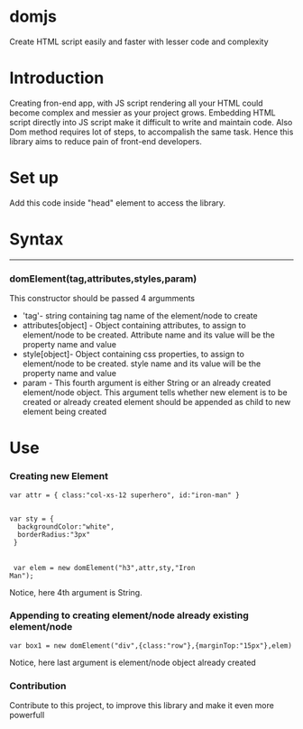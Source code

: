 
# domjs
Create HTML script easily and faster with lesser code and complexity

<h1>Introduction</h1>
Creating fron-end app, with JS script rendering all your HTML could become complex and messier as your project grows. Embedding HTML script directly into JS script make it difficult to write and maintain code. Also Dom method requires lot of steps, to accompalish the same task. Hence this library aims to reduce pain of front-end developers.

<h1>Set up</h1>
Add this code inside "head" element to access the library.
<code><script src="js/Dom.js" type='text/javascript'></script></code>

<h1>Syntax</h1>
<hr>
<h3>domElement(tag,attributes,styles,param)</h3>
This constructor should be passed 4 argumments
<ul>
<li>'tag'- string containing tag name of the element/node to create</li>
<li>attributes[object] - Object containing attributes, to assign to element/node to be created. Attribute name and its value will be the property name and value </li>
<li>style[object]- Object containing css properties, to assign to element/node to be created. style name and its value will be the property name and value </li>
<li>param - This fourth argument is either String or an already created element/node object. This argument tells whether new element is to be created or already created element should be appended as child to new element being created</li>
</ul>
<h1>Use</h1>
<h3>Creating new Element</h3>

<code>var attr = {
  class:"col-xs-12 superhero",
  id:"iron-man"
 }
 </code>
 
<code>
var sty = {
  backgroundColor:"white",
  borderRadius:"3px"
 }
</code>
<br>
 
<code> var elem = new domElement("h3",attr,sty,"Iron Man");</code>

Notice, here 4th argument is String.

<h3>Appending to creating element/node already existing element/node</h3>
<code>var box1 = new domElement("div",{class:"row"},{marginTop:"15px"},elem)</code>

Notice, here last argument is element/node object already created

<h3>Contribution</h3>
Contribute to this project, to improve this library and make it even more powerfull
